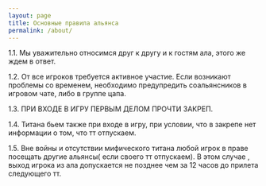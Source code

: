 ```yaml
---
layout: page
title: Основные правила альянса
permalink: /about/
---
```


1.1. Мы уважительно относимся друг к другу и к гостям ала, этого же ждем в ответ.

1.2. От все игроков требуется активное участие. Если возникают проблемы со временем, необходимо предупредить соальянсников в игровом чате, либо в группе цапа.

1.3. ПРИ ВХОДЕ В ИГРУ ПЕРВЫМ ДЕЛОМ ПРОЧТИ ЗАКРЕП.

1.4. Титана бьем также при входе в игру, при условии, что в закрепе нет информации о том, что тт отпускаем.

1.5. Вне войны и отсутствии мифического титана любой игрок в праве посещать другие альянсы( если своего тт отпускаем). В этом случае , выход игрока из ала допускается не позднее чем за 12 часов до прилета следующего тт.
